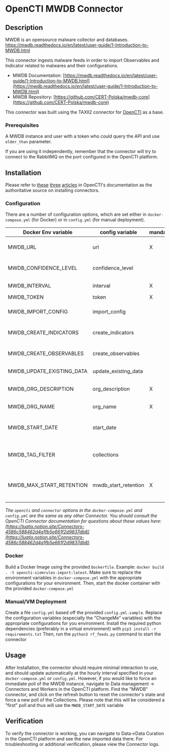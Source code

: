 # OpenCTI MWDB Connector

## Description

MWDB is an opensource malware collector and databases.  https://mwdb.readthedocs.io/en/latest/user-guide/1-Introduction-to-MWDB.html     
  
This connector ingests malware feeds in order to import Observables and Indicator related to malwares and their configurations.  

* MWDB Documentation: [https://mwdb.readthedocs.io/en/latest/user-guide/1-Introduction-to-MWDB.html](https://mwdb.readthedocs.io/en/latest/user-guide/1-Introduction-to-MWDB.html)
* MWDB Repository: [https://github.com/CERT-Polska/mwdb-core](https://github.com/CERT-Polska/mwdb-core)

This connector was built using the TAXII2 connector for [OpenCTI](https://github.com/OpenCTI-Platform/opencti) as a base.

### Prerequisites 

A MWDB instance and user with a token who could query the API and use `older_than` parameter.

If you are using it independently, remember that the connector will try to connect to
the RabbitMQ on the port configured in the OpenCTI platform.

## Installation

Please refer to [these](https://luatix.notion.site/Connectors-4586c588462d4a1fb5e661f2d9837db8) [three](https://luatix.notion.site/Introduction-9a614638a75746a391cd93a45fe3dc6c) [articles](https://luatix.notion.site/HowTo-Build-your-first-connector-06b2690697404b5ebc6e3556a1385940) in OpenCTI's documentation as the authoritative source on installing connectors.


### Configuration

There are a number of configuration options, which are set either in `docker-compose.yml` (for Docker) or in `config.yml` (for manual deployment).

| Docker Env variable       | config variable      | mandatory |Description
|---------------------------|----------------------|-----------|-----------
| MWDB_URL                  | url                  | X         |MWDB endpoint where API are exposed
| MWDB_CONFIDENCE_LEVEL     | confidence_level     |           |Confidence of hte injested data from 0-100
| MWDB_INTERVAL             | interval             | X         |In day when the connector will run
| MWDB_TOKEN                | token                | X         |MWDB user Token
| MWDB_IMPORT_CONFIG        | import_config        |           |True or False , enable the ijection of the malware configs
| MWDB_CREATE_INDICATORS    | create_indicators    |           |True or False , enable the creation of indicators
| MWDB_CREATE_OBSERVABLES   | create_observables   |           |True or False , enable the creation of observables
| MWDB_UPDATE_EXISTING_DATA | update_existing_data |           |True or False , updates the data
| MWDB_ORG_DESCRIPTION      | org_description      | X         |Organization name, which will be refered to data injected
| MWDB_ORG_NAME             | org_name             | X         |Organization description 
| MWDB_START_DATE           | start_date           |           |A Starting date used to run the first time. ex 2022-06-27T00:00:00.000Z 
| MWDB_TAG_FILTER           | collections          |           |A regex used to filter tags which could be related to malwares ex `virusshare.*|bazaar-.*|malshare-.*|apt20\d{2}`
| MWDB_MAX_START_RETENTION  | mwdb_start_retention | X         |A default retention if MWDB_START_DATE isn't configured is an INT and it reflects months , 6 is defualt.

_The `opencti` and `connector` options in the `docker-compose.yml` and `config.yml` are the same as any other Connector. You should consult the OpenCTI Connector documentation for questions about these values here: [https://luatix.notion.site/Connectors-4586c588462d4a1fb5e661f2d9837db8](https://luatix.notion.site/Connectors-4586c588462d4a1fb5e661f2d9837db8)._


### Docker

Build a Docker Image using the provided `Dockerfile`. Example: `docker build . -t opencti-siemrules-import:latest`. Make sure to replace the environment variables in `docker-compose.yml` with the appropriate configurations for your environment. Then, start the docker container with the provided `docker-compose.yml`

### Manual/VM Deployment

Create a file `config.yml` based off the provided `config.yml.sample`. Replace the configuration variables (especially the "ChangeMe" variables) with the appropriate configurations for you environment. Install the required python dependencies (preferably in a virtual environment) with `pip3 install -r requirements.txt` Then, run the `python3 rf_feeds.py` command to start the connector

## Usage

After Installation, the connector should require minimal interaction to use, and should update automatically at the hourly interval specified in your `docker-compose.yml` or `config.yml`. However, if you would like to force an immediate poll of the MWDB instance, navigate to Data management -> Connectors and Workers in the OpenCTI platform. Find the "MWDB" connector, and click on the refresh button to reset the connector's state and force a new poll of the Collections. Please note that this will be considered a "first" poll and thus will use the `MWDB_START_DATE` variable

## Verification

To verify the connector is working, you can navigate to Data->Data Curation in the OpenCTI platform and see the new imported data there. For troubleshooting or additional verification, please view the Connector logs.
